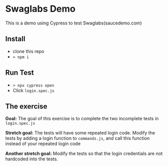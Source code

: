# Swaglabs Demo
This is a demo using Cypress to test Swaglabs(saucedemo.com)

## Install
* clone this repo
* `> npm i`

## Run Test
* `> npx cypress open`
* Click `login.spec.js`

## The exercise
**Goal:**
The goal of this exercise is to complete the two incomplete tests in `login.spec.js`

**Stretch goal:**
The tests will have some repeated login code.
Modify the tests by adding a login function to `commands.js`, and call this function instead of your repeated login code

**Another stretch goal:**
Modify the tests so that the login credentials are not hardcoded into the tests.